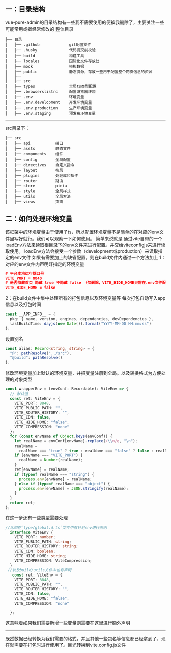 ## 一：目录结构
vue-pure-admin的目录结构有一些我不需要使用的便被我删除了，主要关注一些可能常用或者经常修改的
整体目录
```
├── 目录
│   ├── .github             git配置文件   
│   ├── .husky              代码提交前校验
│   ├── build               构建工具
│   ├── locales             国际化文件存放处
│   ├── mock                模拟数据
│   ├── public              静态资源，存放一些用于配置整个网页信息的资源
│   ├──
│   ├── src                 
│   ├── types               全局ts类型配置
│   ├── .browserslistrc     配置游览器环境     
│   ├── .env                环境变量
│   ├── .env.development    开发环境变量
│   ├── .env.production     生产环境变量
│   ├── .env.staging        预发布环境变量
```
--- 

src目录下：
```
├── src
│   ├── api           接口
│   ├── assts         静态文件
│   ├── components    组件
│   ├── config        全局配置
│   ├── directives    自定义指令
│   ├── layout        布局
│   ├── plugins       处理库和插件
│   ├── router        路由
│   ├── store         pinia
│   ├── style         全局样式
│   ├── utils         全局方法
│   ├── views         页面
```


## 二：如何处理环境变量
该框架中的环境变量由于使用了ts，所以配置环境变量不是简单的在对应的env文件里写好就行。我们可以观察一下如何使用。
简单来说就是
通过vite自带的一个loadEnv方法来读取根目录下的env文件来进行配置。并交给viteconfigjs来进行读取使用。
loadEnv方法会接受一个参数（development或production）来读取指定的env文件
如果有需要加上的缺省配置，则在build文件内通过一个方法加上
1：对应的env文件内声明好指定的环境变量
```json
# 平台本地运行端口号
VITE_PORT = 8848
# 是否隐藏首页 隐藏 true 不隐藏 false （勿删除，VITE_HIDE_HOME只需在.env文件配置）
VITE_HIDE_HOME = false
```
2：在build文件中集中处理所有的打包信息以及环境变量等
每次打包自动写入app信息以及打包时间
```ts
const __APP_INFO__ = {
  pkg: { name, version, engines, dependencies, devDependencies },
  lastBuildTime: dayjs(new Date()).format("YYYY-MM-DD HH:mm:ss")
};
```

设置别名
```ts
const alias: Record<string, string> = {
  "@": pathResolve("../src"),
  "@build": pathResolve()
};
```

修改环境变量加上默认的环境变量，并把变量注册到全局。以及转换格式为方便处理的对象类型
```ts
const wrapperEnv = (envConf: Recordable): ViteEnv => {
  // 默认值
  const ret: ViteEnv = {
    VITE_PORT: 8848,
    VITE_PUBLIC_PATH: "",
    VITE_ROUTER_HISTORY: "",
    VITE_CDN: false,
    VITE_HIDE_HOME: "false",
    VITE_COMPRESSION: "none"
  };
  for (const envName of Object.keys(envConf)) {
    let realName = envConf[envName].replace(/\\n/g, "\n");
    realName =
      realName === "true" ? true : realName === "false" ? false : realName;
    if (envName === "VITE_PORT") {
      realName = Number(realName);
    }
    ret[envName] = realName;
    if (typeof realName === "string") {
      process.env[envName] = realName;
    } else if (typeof realName === "object") {
      process.env[envName] = JSON.stringify(realName);
    }
  }
  return ret;
};
```
在这一步还有一些类型需要处理

```ts
//比如在`type/global.d.ts`文件中有针对env进行声明
  interface ViteEnv {
    VITE_PORT: number;
    VITE_PUBLIC_PATH: string;
    VITE_ROUTER_HISTORY: string;
    VITE_CDN: boolean;
    VITE_HIDE_HOME: string;
    VITE_COMPRESSION: ViteCompression;
  }
 //以及build/utils文件中也有声明
   const ret: ViteEnv = {
    VITE_PORT: 8848,
    VITE_PUBLIC_PATH: "",
    VITE_ROUTER_HISTORY: "",
    VITE_CDN: false,
    VITE_HIDE_HOME: "false",
    VITE_COMPRESSION: "none"

  };
```
这意味着如果我们需要新增一些变量则需要在这里进行额外声明




---

既然数据已经转换为我们需要的格式，并且其他一些包名等信息都已经拿到了，现在就需要在打包时进行使用了。目光转换到vite.config.js文件
